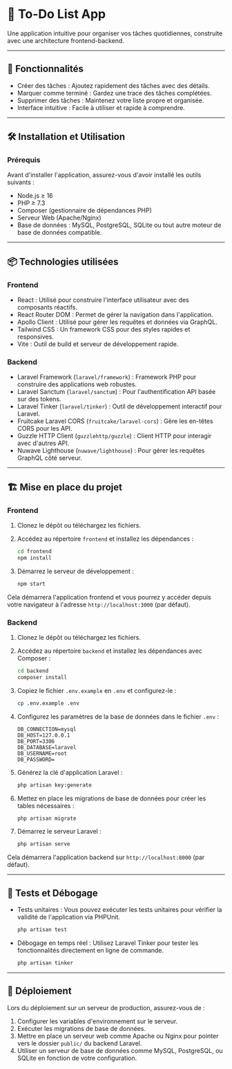 # 📝 To-Do List App

Une application intuitive pour organiser vos tâches quotidiennes, construite avec une architecture frontend-backend.

---

## 🚀 Fonctionnalités

- Créer des tâches : Ajoutez rapidement des tâches avec des détails.
- Marquer comme terminé : Gardez une trace des tâches complétées.
- Supprimer des tâches : Maintenez votre liste propre et organisée.
- Interface intuitive : Facile à utiliser et rapide à comprendre.

---

## 🛠️ Installation et Utilisation

### Prérequis

Avant d'installer l'application, assurez-vous d'avoir installé les outils suivants :

- Node.js ≥ 16
- PHP ≥ 7.3
- Composer (gestionnaire de dépendances PHP)
- Serveur Web (Apache/Nginx)
- Base de données : MySQL, PostgreSQL, SQLite ou tout autre moteur de base de données compatible.

---

## 📦 Technologies utilisées

### Frontend

- React : Utilisé pour construire l'interface utilisateur avec des composants réactifs.
- React Router DOM : Permet de gérer la navigation dans l'application.
- Apollo Client : Utilisé pour gérer les requêtes et données via GraphQL.
- Tailwind CSS : Un framework CSS pour des styles rapides et responsives.
- Vite : Outil de build et serveur de développement rapide.

### Backend

- Laravel Framework (`laravel/framework`) : Framework PHP pour construire des applications web robustes.
- Laravel Sanctum (`laravel/sanctum`) : Pour l'authentification API basée sur des tokens.
- Laravel Tinker (`laravel/tinker`) : Outil de développement interactif pour Laravel.
- Fruitcake Laravel CORS (`fruitcake/laravel-cors`) : Gère les en-têtes CORS pour les API.
- Guzzle HTTP Client (`guzzlehttp/guzzle`) : Client HTTP pour interagir avec d'autres API.
- Nuwave Lighthouse (`nuwave/lighthouse`) : Pour gérer les requêtes GraphQL côté serveur.

---

## 🏗️ Mise en place du projet

### Frontend

1. Clonez le dépôt ou téléchargez les fichiers.
2. Accédez au répertoire `frontend` et installez les dépendances :
    ```bash
    cd frontend
    npm install
    ```

3. Démarrez le serveur de développement :
    ```bash
    npm start
    ```

Cela démarrera l'application frontend et vous pourrez y accéder depuis votre navigateur à l'adresse `http://localhost:3000` (par défaut).

### Backend

1. Clonez le dépôt ou téléchargez les fichiers.
2. Accédez au répertoire `backend` et installez les dépendances avec Composer :
    ```bash
    cd backend
    composer install
    ```

3. Copiez le fichier `.env.example` en `.env` et configurez-le :
    ```bash
    cp .env.example .env
    ```

4. Configurez les paramètres de la base de données dans le fichier `.env` :
    ```env
    DB_CONNECTION=mysql
    DB_HOST=127.0.0.1
    DB_PORT=3306
    DB_DATABASE=laravel
    DB_USERNAME=root
    DB_PASSWORD=
    ```

5. Générez la clé d'application Laravel :
    ```bash
    php artisan key:generate
    ```

6. Mettez en place les migrations de base de données pour créer les tables nécessaires :
    ```bash
    php artisan migrate
    ```

7. Démarrez le serveur Laravel :
    ```bash
    php artisan serve
    ```

Cela démarrera l'application backend sur `http://localhost:8000` (par défaut).

---

## 📌 Tests et Débogage

- Tests unitaires : Vous pouvez exécuter les tests unitaires pour vérifier la validité de l'application via PHPUnit.
    ```bash
    php artisan test
    ```

- Débogage en temps réel : Utilisez Laravel Tinker pour tester les fonctionnalités directement en ligne de commande.
    ```bash
    php artisan tinker
    ```

---

## 🚀 Déploiement

Lors du déploiement sur un serveur de production, assurez-vous de :

1. Configurer les variables d'environnement sur le serveur.
2. Exécuter les migrations de base de données.
3. Mettre en place un serveur web comme Apache ou Nginx pour pointer vers le dossier `public/` du backend Laravel.
4. Utiliser un serveur de base de données comme MySQL, PostgreSQL, ou SQLite en fonction de votre configuration.

